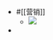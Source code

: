 - #[[营销]]
    - ![](https://firebasestorage.googleapis.com/v0/b/firescript-577a2.appspot.com/o/imgs%2Fapp%2Fxinyiheng%2FVQB_jFm8u6.png?alt=media&token=b09c25a4-ef0e-420b-a873-1a0eb1e7a773)
- 
